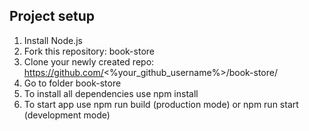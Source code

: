 ## Project setup

1. Install Node.js
2. Fork this repository: book-store
3. Clone your newly created repo: https://github.com/<%your_github_username%>/book-store/
4. Go to folder book-store
5. To install all dependencies use npm install
6. To start app use npm run build (production mode) or npm run start (development mode)
